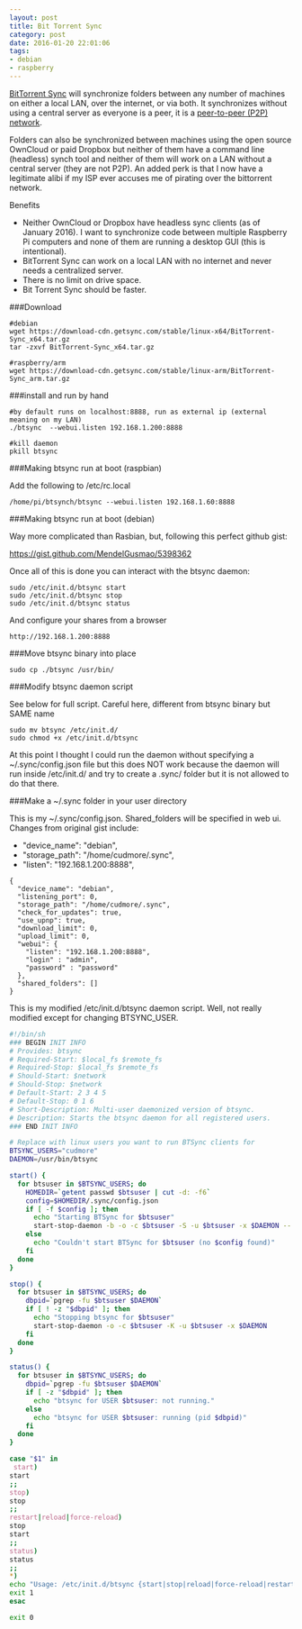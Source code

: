 ```yaml
---
layout: post
title: Bit Torrent Sync
category: post
date: 2016-01-20 22:01:06
tags:
- debian
- raspberry
---
```


[BitTorrent Sync][1] will synchronize folders between any number of machines on either a local LAN, over the internet, or via both. It synchronizes without using a central server as everyone is a peer, it is a [peer-to-peer (P2P) network][2].

Folders can also be synchronized between machines using the open source OwnCloud or paid Dropbox but neither of them have a command line (headless) synch tool and neither of them will work on a LAN without a central server (they are not P2P). An added perk is that I now have a legitimate alibi if my ISP ever accuses me of pirating over the bittorrent network.

Benefits

  - Neither OwnCloud or Dropbox have headless sync clients (as of January 2016). I want to synchronize code between multiple Raspberry Pi computers and none of them are running a desktop GUI (this is intentional).
  - BitTorrent Sync can work on a local LAN with no internet and never needs a centralized server.
  - There is no limit on drive space.
  - Bit Torrent Sync should be faster.

###Download
```
#debian
wget https://download-cdn.getsync.com/stable/linux-x64/BitTorrent-Sync_x64.tar.gz
tar -zxvf BitTorrent-Sync_x64.tar.gz

#raspberry/arm
wget https://download-cdn.getsync.com/stable/linux-arm/BitTorrent-Sync_arm.tar.gz
```

###install and run by hand

```
#by default runs on localhost:8888, run as external ip (external meaning on my LAN)
./btsync  --webui.listen 192.168.1.200:8888

#kill daemon
pkill btsync
```

###Making btsync run at boot (raspbian)

Add the following to /etc/rc.local

```
/home/pi/btsynch/btsync --webui.listen 192.168.1.60:8888
```

###Making btsync run at boot (debian)

Way more complicated than Rasbian, but, following this perfect github gist:

https://gist.github.com/MendelGusmao/5398362

Once all of this is done you can interact with the btsync daemon:

```
sudo /etc/init.d/btsync start
sudo /etc/init.d/btsync stop
sudo /etc/init.d/btsync status
```

And configure your shares from a browser

```
http://192.168.1.200:8888
```

###Move btsync binary into place

```
sudo cp ./btsync /usr/bin/
```

###Modify btsync daemon script

See below for full script. Careful here, different from btsync binary but SAME name

```
sudo mv btsync /etc/init.d/
sudo chmod +x /etc/init.d/btsync
```

At this point I thought I could run the daemon without specifying a ~/.sync/config.json file but this does NOT work because the daemon will run inside /etc/init.d/ and try to create a .sync/ folder but it is not allowed to do that there.

###Make a ~/.sync folder in your user directory

This is my ~/.sync/config.json. Shared_folders will be specified in web ui. Changes from original gist include:

  - "device_name": "debian",
  - "storage_path": "/home/cudmore/.sync",
  - "listen": "192.168.1.200:8888",

```
{
  "device_name": "debian",
  "listening_port": 0,
  "storage_path": "/home/cudmore/.sync",
  "check_for_updates": true, 
  "use_upnp": true,
  "download_limit": 0,                       
  "upload_limit": 0, 
  "webui": {
    "listen": "192.168.1.200:8888",
    "login" : "admin",
    "password" : "password"
  },
  "shared_folders": []
}
```

This is my modified /etc/init.d/btsync daemon script. Well, not really modified except for changing BTSYNC_USER.

```bash
#!/bin/sh
### BEGIN INIT INFO
# Provides: btsync
# Required-Start: $local_fs $remote_fs
# Required-Stop: $local_fs $remote_fs
# Should-Start: $network
# Should-Stop: $network
# Default-Start: 2 3 4 5
# Default-Stop: 0 1 6
# Short-Description: Multi-user daemonized version of btsync.
# Description: Starts the btsync daemon for all registered users.
### END INIT INFO

# Replace with linux users you want to run BTSync clients for
BTSYNC_USERS="cudmore"
DAEMON=/usr/bin/btsync

start() {
  for btsuser in $BTSYNC_USERS; do
    HOMEDIR=`getent passwd $btsuser | cut -d: -f6`
    config=$HOMEDIR/.sync/config.json
    if [ -f $config ]; then
      echo "Starting BTSync for $btsuser"
      start-stop-daemon -b -o -c $btsuser -S -u $btsuser -x $DAEMON -- --config $config
    else
      echo "Couldn't start BTSync for $btsuser (no $config found)"
    fi
  done
}

stop() {
  for btsuser in $BTSYNC_USERS; do
    dbpid=`pgrep -fu $btsuser $DAEMON`
    if [ ! -z "$dbpid" ]; then
      echo "Stopping btsync for $btsuser"
      start-stop-daemon -o -c $btsuser -K -u $btsuser -x $DAEMON
    fi
  done
}

status() {
  for btsuser in $BTSYNC_USERS; do
    dbpid=`pgrep -fu $btsuser $DAEMON`
    if [ -z "$dbpid" ]; then
      echo "btsync for USER $btsuser: not running."
    else
      echo "btsync for USER $btsuser: running (pid $dbpid)"
    fi
  done
}

case "$1" in
 start)
start
;;
stop)
stop
;;
restart|reload|force-reload)
stop
start
;;
status)
status
;;
*)
echo "Usage: /etc/init.d/btsync {start|stop|reload|force-reload|restart|status}"
exit 1
esac

exit 0
```

[1]: https://www.getsync.com
[2]: https://en.wikipedia.org/wiki/Peer-to-peer
